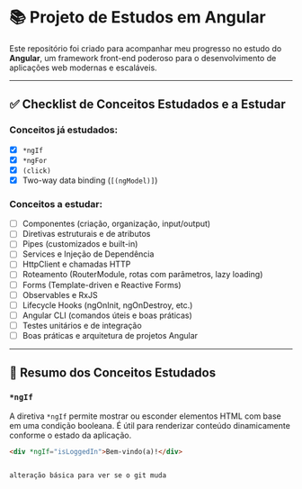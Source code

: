 # 📚 Projeto de Estudos em Angular

Este repositório foi criado para acompanhar meu progresso no estudo do **Angular**, um framework front-end poderoso para o desenvolvimento de aplicações web modernas e escaláveis.

---

## ✅ Checklist de Conceitos Estudados e a Estudar

### Conceitos já estudados:
- [x] `*ngIf`
- [x] `*ngFor`
- [x] `(click)`
- [x] Two-way data binding (`[(ngModel)]`)

### Conceitos a estudar:
- [ ] Componentes (criação, organização, input/output)
- [ ] Diretivas estruturais e de atributos
- [ ] Pipes (customizados e built-in)
- [ ] Services e Injeção de Dependência
- [ ] HttpClient e chamadas HTTP
- [ ] Roteamento (RouterModule, rotas com parâmetros, lazy loading)
- [ ] Forms (Template-driven e Reactive Forms)
- [ ] Observables e RxJS
- [ ] Lifecycle Hooks (ngOnInit, ngOnDestroy, etc.)
- [ ] Angular CLI (comandos úteis e boas práticas)
- [ ] Testes unitários e de integração
- [ ] Boas práticas e arquitetura de projetos Angular

---

## 📝 Resumo dos Conceitos Estudados

### `*ngIf`
A diretiva `*ngIf` permite mostrar ou esconder elementos HTML com base em uma condição booleana. É útil para renderizar conteúdo dinamicamente conforme o estado da aplicação.

```html
<div *ngIf="isLoggedIn">Bem-vindo(a)!</div>


alteração básica para ver se o git muda 